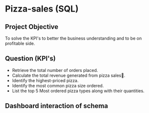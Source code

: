 # Pizza-sales (SQL)
## Project Objective 
To solve the KPI's to better the business understanding and to be on profitable side.
## Question (KPI's)
- Retrieve the total number of orders placed.
- Calculate the total revenue generated from pizza sales🍕.
- Identify the highest-priced pizza.
- Identify the most common pizza size ordered.
- List the top 5 Most ordered pizza types along with their quantities.
## Dashboard interaction of schema 

